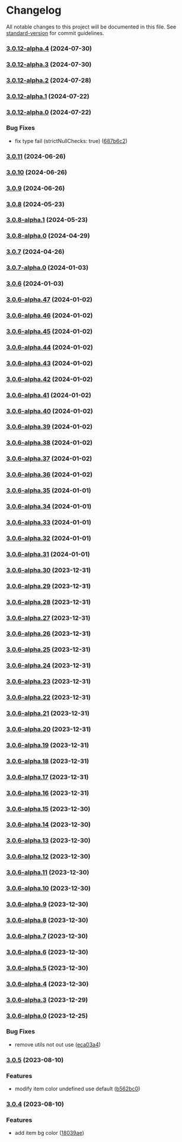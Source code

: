 # Changelog

All notable changes to this project will be documented in this file. See [standard-version](https://github.com/conventional-changelog/standard-version) for commit guidelines.

### [3.0.12-alpha.4](https://github.com/acrool/acrool-react-dropdown/compare/v3.0.12-alpha.3...v3.0.12-alpha.4) (2024-07-30)

### [3.0.12-alpha.3](https://github.com/acrool/acrool-react-dropdown/compare/v3.0.12-alpha.2...v3.0.12-alpha.3) (2024-07-30)

### [3.0.12-alpha.2](https://github.com/acrool/acrool-react-dropdown/compare/v3.0.12-alpha.1...v3.0.12-alpha.2) (2024-07-28)

### [3.0.12-alpha.1](https://github.com/acrool/acrool-react-dropdown/compare/v3.0.12-alpha.0...v3.0.12-alpha.1) (2024-07-22)

### [3.0.12-alpha.0](https://github.com/acrool/acrool-react-dropdown/compare/v3.0.11...v3.0.12-alpha.0) (2024-07-22)


### Bug Fixes

* fix type fail (strictNullChecks: true) ([687b6c2](https://github.com/acrool/acrool-react-dropdown/commit/687b6c2c67df6926664d1f68d960c8c711e8c4be))

### [3.0.11](https://github.com/acrool/acrool-react-dropdown/compare/v3.0.10...v3.0.11) (2024-06-26)

### [3.0.10](https://github.com/acrool/acrool-react-dropdown/compare/v3.0.9...v3.0.10) (2024-06-26)

### [3.0.9](https://github.com/acrool/acrool-react-dropdown/compare/v3.0.8...v3.0.9) (2024-06-26)

### [3.0.8](https://github.com/acrool/acrool-react-dropdown/compare/v3.0.8-alpha.1...v3.0.8) (2024-05-23)

### [3.0.8-alpha.1](https://github.com/acrool/acrool-react-dropdown/compare/v3.0.8-alpha.0...v3.0.8-alpha.1) (2024-05-23)

### [3.0.8-alpha.0](https://github.com/imagine10255/bear-react-dropdown/compare/v3.0.7...v3.0.8-alpha.0) (2024-04-29)

### [3.0.7](https://github.com/imagine10255/bear-react-dropdown/compare/v3.0.7-alpha.0...v3.0.7) (2024-04-26)

### [3.0.7-alpha.0](https://github.com/imagine10255/bear-react-dropdown/compare/v3.0.6...v3.0.7-alpha.0) (2024-01-03)

### [3.0.6](https://github.com/imagine10255/bear-react-dropdown/compare/v3.0.6-alpha.47...v3.0.6) (2024-01-03)

### [3.0.6-alpha.47](https://github.com/imagine10255/bear-react-dropdown/compare/v3.0.6-alpha.46...v3.0.6-alpha.47) (2024-01-02)

### [3.0.6-alpha.46](https://github.com/imagine10255/bear-react-dropdown/compare/v3.0.6-alpha.45...v3.0.6-alpha.46) (2024-01-02)

### [3.0.6-alpha.45](https://github.com/imagine10255/bear-react-dropdown/compare/v3.0.6-alpha.44...v3.0.6-alpha.45) (2024-01-02)

### [3.0.6-alpha.44](https://github.com/imagine10255/bear-react-dropdown/compare/v3.0.6-alpha.43...v3.0.6-alpha.44) (2024-01-02)

### [3.0.6-alpha.43](https://github.com/imagine10255/bear-react-dropdown/compare/v3.0.6-alpha.42...v3.0.6-alpha.43) (2024-01-02)

### [3.0.6-alpha.42](https://github.com/imagine10255/bear-react-dropdown/compare/v3.0.6-alpha.41...v3.0.6-alpha.42) (2024-01-02)

### [3.0.6-alpha.41](https://github.com/imagine10255/bear-react-dropdown/compare/v3.0.6-alpha.40...v3.0.6-alpha.41) (2024-01-02)

### [3.0.6-alpha.40](https://github.com/imagine10255/bear-react-dropdown/compare/v3.0.6-alpha.39...v3.0.6-alpha.40) (2024-01-02)

### [3.0.6-alpha.39](https://github.com/imagine10255/bear-react-dropdown/compare/v3.0.6-alpha.38...v3.0.6-alpha.39) (2024-01-02)

### [3.0.6-alpha.38](https://github.com/imagine10255/bear-react-dropdown/compare/v3.0.6-alpha.37...v3.0.6-alpha.38) (2024-01-02)

### [3.0.6-alpha.37](https://github.com/imagine10255/bear-react-dropdown/compare/v3.0.6-alpha.36...v3.0.6-alpha.37) (2024-01-02)

### [3.0.6-alpha.36](https://github.com/imagine10255/bear-react-dropdown/compare/v3.0.6-alpha.35...v3.0.6-alpha.36) (2024-01-02)

### [3.0.6-alpha.35](https://github.com/imagine10255/bear-react-dropdown/compare/v3.0.6-alpha.34...v3.0.6-alpha.35) (2024-01-01)

### [3.0.6-alpha.34](https://github.com/imagine10255/bear-react-dropdown/compare/v3.0.6-alpha.33...v3.0.6-alpha.34) (2024-01-01)

### [3.0.6-alpha.33](https://github.com/imagine10255/bear-react-dropdown/compare/v3.0.6-alpha.32...v3.0.6-alpha.33) (2024-01-01)

### [3.0.6-alpha.32](https://github.com/imagine10255/bear-react-dropdown/compare/v3.0.6-alpha.31...v3.0.6-alpha.32) (2024-01-01)

### [3.0.6-alpha.31](https://github.com/imagine10255/bear-react-dropdown/compare/v3.0.6-alpha.30...v3.0.6-alpha.31) (2024-01-01)

### [3.0.6-alpha.30](https://github.com/imagine10255/bear-react-dropdown/compare/v3.0.6-alpha.29...v3.0.6-alpha.30) (2023-12-31)

### [3.0.6-alpha.29](https://github.com/imagine10255/bear-react-dropdown/compare/v3.0.6-alpha.28...v3.0.6-alpha.29) (2023-12-31)

### [3.0.6-alpha.28](https://github.com/imagine10255/bear-react-dropdown/compare/v3.0.6-alpha.27...v3.0.6-alpha.28) (2023-12-31)

### [3.0.6-alpha.27](https://github.com/imagine10255/bear-react-dropdown/compare/v3.0.6-alpha.26...v3.0.6-alpha.27) (2023-12-31)

### [3.0.6-alpha.26](https://github.com/imagine10255/bear-react-dropdown/compare/v3.0.6-alpha.25...v3.0.6-alpha.26) (2023-12-31)

### [3.0.6-alpha.25](https://github.com/imagine10255/bear-react-dropdown/compare/v3.0.6-alpha.24...v3.0.6-alpha.25) (2023-12-31)

### [3.0.6-alpha.24](https://github.com/imagine10255/bear-react-dropdown/compare/v3.0.6-alpha.23...v3.0.6-alpha.24) (2023-12-31)

### [3.0.6-alpha.23](https://github.com/imagine10255/bear-react-dropdown/compare/v3.0.6-alpha.22...v3.0.6-alpha.23) (2023-12-31)

### [3.0.6-alpha.22](https://github.com/imagine10255/bear-react-dropdown/compare/v3.0.6-alpha.21...v3.0.6-alpha.22) (2023-12-31)

### [3.0.6-alpha.21](https://github.com/imagine10255/bear-react-dropdown/compare/v3.0.6-alpha.20...v3.0.6-alpha.21) (2023-12-31)

### [3.0.6-alpha.20](https://github.com/imagine10255/bear-react-dropdown/compare/v3.0.6-alpha.19...v3.0.6-alpha.20) (2023-12-31)

### [3.0.6-alpha.19](https://github.com/imagine10255/bear-react-dropdown/compare/v3.0.6-alpha.18...v3.0.6-alpha.19) (2023-12-31)

### [3.0.6-alpha.18](https://github.com/imagine10255/bear-react-dropdown/compare/v3.0.6-alpha.17...v3.0.6-alpha.18) (2023-12-31)

### [3.0.6-alpha.17](https://github.com/imagine10255/bear-react-dropdown/compare/v3.0.6-alpha.16...v3.0.6-alpha.17) (2023-12-31)

### [3.0.6-alpha.16](https://github.com/imagine10255/bear-react-dropdown/compare/v3.0.6-alpha.15...v3.0.6-alpha.16) (2023-12-31)

### [3.0.6-alpha.15](https://github.com/imagine10255/bear-react-dropdown/compare/v3.0.6-alpha.14...v3.0.6-alpha.15) (2023-12-30)

### [3.0.6-alpha.14](https://github.com/imagine10255/bear-react-dropdown/compare/v3.0.6-alpha.13...v3.0.6-alpha.14) (2023-12-30)

### [3.0.6-alpha.13](https://github.com/imagine10255/bear-react-dropdown/compare/v3.0.6-alpha.12...v3.0.6-alpha.13) (2023-12-30)

### [3.0.6-alpha.12](https://github.com/imagine10255/bear-react-dropdown/compare/v3.0.6-alpha.11...v3.0.6-alpha.12) (2023-12-30)

### [3.0.6-alpha.11](https://github.com/imagine10255/bear-react-dropdown/compare/v3.0.6-alpha.10...v3.0.6-alpha.11) (2023-12-30)

### [3.0.6-alpha.10](https://github.com/imagine10255/bear-react-dropdown/compare/v3.0.6-alpha.9...v3.0.6-alpha.10) (2023-12-30)

### [3.0.6-alpha.9](https://github.com/imagine10255/bear-react-dropdown/compare/v3.0.6-alpha.8...v3.0.6-alpha.9) (2023-12-30)

### [3.0.6-alpha.8](https://github.com/imagine10255/bear-react-dropdown/compare/v3.0.6-alpha.7...v3.0.6-alpha.8) (2023-12-30)

### [3.0.6-alpha.7](https://github.com/imagine10255/bear-react-dropdown/compare/v3.0.6-alpha.6...v3.0.6-alpha.7) (2023-12-30)

### [3.0.6-alpha.6](https://github.com/imagine10255/bear-react-dropdown/compare/v3.0.6-alpha.5...v3.0.6-alpha.6) (2023-12-30)

### [3.0.6-alpha.5](https://github.com/imagine10255/bear-react-dropdown/compare/v3.0.6-alpha.4...v3.0.6-alpha.5) (2023-12-30)

### [3.0.6-alpha.4](https://github.com/imagine10255/bear-react-dropdown/compare/v3.0.6-alpha.3...v3.0.6-alpha.4) (2023-12-30)

### [3.0.6-alpha.3](https://github.com/imagine10255/bear-react-dropdown/compare/v3.0.6-alpha.0...v3.0.6-alpha.3) (2023-12-29)

### [3.0.6-alpha.0](https://github.com/imagine10255/bear-react-dropdown/compare/v3.0.5...v3.0.6-alpha.0) (2023-12-25)


### Bug Fixes

* remove utils not out use ([eca03a4](https://github.com/imagine10255/bear-react-dropdown/commit/eca03a4a84299e3cd3ddb16aa9793ea1911db627))

### [3.0.5](https://github.com/imagine10255/bear-react-dropdown/compare/v3.0.4...v3.0.5) (2023-08-10)


### Features

* modify item color undefined use default ([b562bc0](https://github.com/imagine10255/bear-react-dropdown/commit/b562bc04853ca5af5c2da685c0cb972e4b51112d))

### [3.0.4](https://github.com/imagine10255/bear-react-dropdown/compare/v3.0.3...v3.0.4) (2023-08-10)


### Features

* add item bg color ([18039ae](https://github.com/imagine10255/bear-react-dropdown/commit/18039ae7c36b739b6435f88b499f991f58d5c080))
